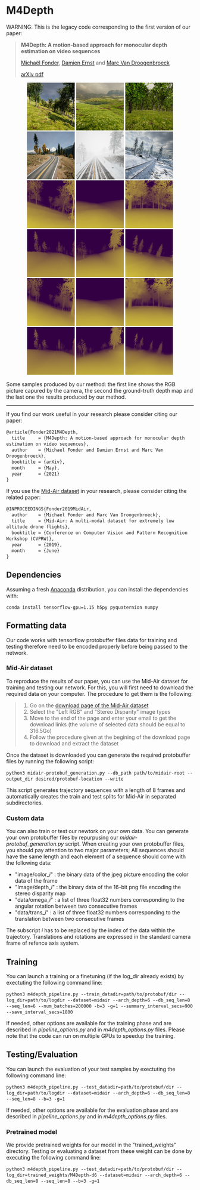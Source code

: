 # M4Depth

WARNING: This is the legacy code corresponding to the first version of our paper:

> **M4Depth: A motion-based approach for monocular depth estimation on video sequences**
>
> [Michaël Fonder](https://www.uliege.be/cms/c_9054334/fr/repertoire?uid=u225873), [Damien Ernst](https://www.uliege.be/cms/c_9054334/fr/repertoire?uid=u030242) and [Marc Van Droogenbroeck](https://www.uliege.be/cms/c_9054334/fr/repertoire?uid=u182591) 
> 
> [arXiv pdf](https://arxiv.org/pdf/2105.09847.pdf)

<p align="center">
  <tr>
    <td> <img src="assets/img/01_col.PNG"  alt="1" width = 128px height = 128px ></td>
    <td> <img src="assets/img/02_col.PNG"  alt="1" width = 128px height = 128px ></td>
    <td> <img src="assets/img/03_col.PNG"  alt="1" width = 128px height = 128px ></td>
    <td> <img src="assets/img/04_col.PNG"  alt="1" width = 128px height = 128px ></td>
    <td> <img src="assets/img/05_col.PNG"  alt="1" width = 128px height = 128px ></td>
    <td> <img src="assets/img/06_col.PNG"  alt="1" width = 128px height = 128px ></td>
   </tr> 
  <br>
  <tr>
    <td> <img src="assets/img/01_gt.PNG"  alt="1" width = 128px height = 128px ></td>
    <td> <img src="assets/img/02_gt.PNG"  alt="1" width = 128px height = 128px ></td>
    <td> <img src="assets/img/03_gt.PNG"  alt="1" width = 128px height = 128px ></td>
    <td> <img src="assets/img/04_gt.PNG"  alt="1" width = 128px height = 128px ></td>
    <td> <img src="assets/img/05_gt.PNG"  alt="1" width = 128px height = 128px ></td>
    <td> <img src="assets/img/06_gt.PNG"  alt="1" width = 128px height = 128px ></td>
   </tr>
  <br>
  <tr>
    <td> <img src="assets/img/01-m4.PNG"  alt="1" width = 128px height = 128px ></td>
    <td> <img src="assets/img/02-m4.PNG"  alt="1" width = 128px height = 128px ></td>
    <td> <img src="assets/img/03-m4.PNG"  alt="1" width = 128px height = 128px ></td>
    <td> <img src="assets/img/04-m4.PNG"  alt="1" width = 128px height = 128px ></td>
    <td> <img src="assets/img/05-m4.PNG"  alt="1" width = 128px height = 128px ></td>
    <td> <img src="assets/img/06-m4.PNG"  alt="1" width = 128px height = 128px ></td>
   </tr>
  <br>
</p>
  Some samples produced by our method: the first line shows the RGB picture capured by the camera, the second the ground-truth depth map and the last one the results produced by our method.
  
<hr>

If you find our work useful in your research please consider citing our paper:

```
@article{Fonder2021M4Depth,
  title     = {M4Depth: A motion-based approach for monocular depth estimation on video sequences},
  author    = {Michael Fonder and Damien Ernst and Marc Van Droogenbroeck},
  booktitle = {arXiv},
  month     = {May},
  year      = {2021}
}
```
If you use the [Mid-Air dataset](https://midair.ulg.ac.be/) in your research, please consider citing the related paper:

```
@INPROCEEDINGS{Fonder2019MidAir,
  author    = {Michael Fonder and Marc Van Droogenbroeck},
  title     = {Mid-Air: A multi-modal dataset for extremely low altitude drone flights},
  booktitle = {Conference on Computer Vision and Pattern Recognition Workshop (CVPRW)},
  year      = {2019},
  month     = {June}
} 
```

## Dependencies

Assuming a fresh [Anaconda](https://www.anaconda.com/download/) distribution, you can install the dependencies with:
```shell
conda install tensorflow-gpu=1.15 h5py pyquaternion numpy 
```

## Formatting data

Our code works with tensorflow protobuffer files data for training and testing therefore need to be encoded properly before being passed to the network.

### Mid-Air dataset

To reproduce the results of our paper, you can use the Mid-Air dataset for training and testing our network. For this, you will first need to download the required data on your computer. The procedure to get them is the following:
> 1. Go on the [download page of the Mid-Air dataset](https://midair.ulg.ac.be/download.html)
> 2. Select the "Left RGB" and "Stereo Disparity" image types
> 3. Move to the end of the page and enter your email to get the download links (the volume of selected data should be equal to 316.5Go)
> 4. Follow the procedure given at the begining of the download page to download and extract the dataset

Once the dataset is downloaded you can generate the required protobuffer files by running the following script:
```shell
python3 midair-protobuf_generation.py --db_path path/to/midair-root --output_dir desired/protobuf-location --write
```
This script generates trajectory sequences with a length of 8 frames and automatically creates the train and test splits for Mid-Air in separated subdirectories.

### Custom data

You can also train or test our newtork on your own data. You can generate your own protobuffer files by repurpusing our *midair-protobuf_generation.py* script. When creating your own protobuffer files, you should pay attention to two major parameters; All sequences should have the same length and each element of a sequence should come with the following data:
* "image/color_*i*" : the binary data of the jpeg picture encoding the color data of the frame
* "Image/depth_*i*" : the binary data of the 16-bit png file encoding the stereo disparity map
* "data/omega_*i*" : a list of three float32 numbers corresponding to the angular rotation between two consecutive frames
* "data/trans_*i*" : a list of three float32 numbers corresponding to the translation between two consecutive frames

The subscript *i* has to be replaced by the index of the data within the trajectory. Translations and rotations are expressed in the standard camera frame of refence axis system.

## Training

You can launch a training or a finetuning (if the log_dir already exists) by exectuting the following command line:
```shell
python3 m4depth_pipeline.py --train_datadir=path/to/protobuf/dir --log_dir=path/to/logdir --dataset=midair --arch_depth=6 --db_seq_len=8 --seq_len=6 --num_batches=200000 -b=3 -g=1 --summary_interval_secs=900 --save_interval_secs=1800
```
If needed, other options are available for the training phase and are described in *pipeline_options.py* and in *m4depth_options.py* files. Please note that the code can run on multiple GPUs to speedup the training.

## Testing/Evaluation

You can launch the evaluation of your test samples by exectuting the following command line:
```shell
python3 m4depth_pipeline.py --test_datadir=path/to/protobuf/dir --log_dir=path/to/logdir --dataset=midair --arch_depth=6 --db_seq_len=8 --seq_len=8 --b=3 -g=1
```
If needed, other options are available for the evaluation phase and are described in *pipeline_options.py* and in *m4depth_options.py* files.

### Pretrained model

We provide pretrained weights for our model in the "trained_weights" directory. Testing or evaluating a dataset from these weight can be done by executing the following command line:
```shell
python3 m4depth_pipeline.py --test_datadir=path/to/protobuf/dir --log_dir=trained_weights/M4Depth-d6 --dataset=midair --arch_depth=6 --db_seq_len=8 --seq_len=8 --b=3 -g=1
```

